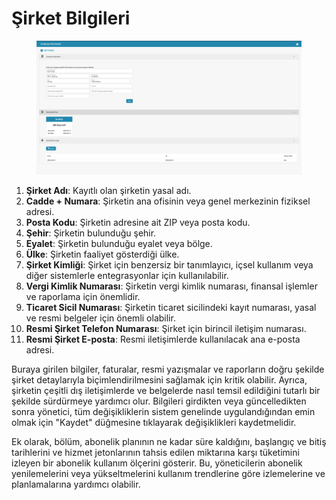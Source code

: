 # Şirket Bilgileri

<figure><img src="../../../.gitbook/assets/Bildschirmfoto 2024-05-08 um 08.18.42.png" alt=""><figcaption></figcaption></figure>

1. **Şirket Adı**: Kayıtlı olan şirketin yasal adı.
2. **Cadde + Numara**: Şirketin ana ofisinin veya genel merkezinin fiziksel adresi.
3. **Posta Kodu**: Şirketin adresine ait ZIP veya posta kodu.
4. **Şehir**: Şirketin bulunduğu şehir.
5. **Eyalet**: Şirketin bulunduğu eyalet veya bölge.
6. **Ülke**: Şirketin faaliyet gösterdiği ülke.
7. **Şirket Kimliği**: Şirket için benzersiz bir tanımlayıcı, içsel kullanım veya diğer sistemlerle entegrasyonlar için kullanılabilir.
8. **Vergi Kimlik Numarası**: Şirketin vergi kimlik numarası, finansal işlemler ve raporlama için önemlidir.
9. **Ticaret Sicil Numarası**: Şirketin ticaret sicilindeki kayıt numarası, yasal ve resmi belgeler için önemli olabilir.
10. **Resmi Şirket Telefon Numarası**: Şirket için birincil iletişim numarası.
11. **Resmi Şirket E-posta**: Resmi iletişimlerde kullanılacak ana e-posta adresi.

Buraya girilen bilgiler, faturalar, resmi yazışmalar ve raporların doğru şekilde şirket detaylarıyla biçimlendirilmesini sağlamak için kritik olabilir. Ayrıca, şirketin çeşitli dış iletişimlerde ve belgelerde nasıl temsil edildiğini tutarlı bir şekilde sürdürmeye yardımcı olur. Bilgileri girdikten veya güncelledikten sonra yönetici, tüm değişikliklerin sistem genelinde uygulandığından emin olmak için "Kaydet" düğmesine tıklayarak değişiklikleri kaydetmelidir.

Ek olarak, bölüm, abonelik planının ne kadar süre kaldığını, başlangıç ve bitiş tarihlerini ve hizmet jetonlarının tahsis edilen miktarına karşı tüketimini izleyen bir abonelik kullanım ölçerini gösterir. Bu, yöneticilerin abonelik yenilemelerini veya yükseltmelerini kullanım trendlerine göre izlemelerine ve planlamalarına yardımcı olabilir.
